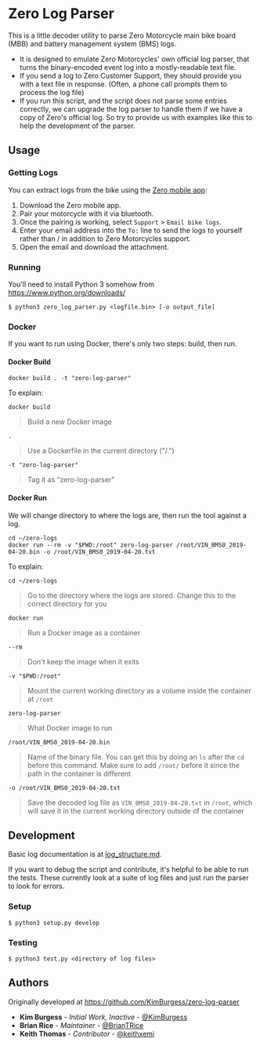# Zero Log Parser

This is a little decoder utility to parse Zero Motorcycle main bike board (MBB) and battery management system (BMS) logs.
* It is designed to emulate Zero Motorcycles' own official log parser, that turns the binary-encoded event log into a mostly-readable text file.
* If you send a log to Zero Customer Support, they should provide you with a text file in response. (Often, a phone call prompts them to process the log file)
* If you run this script, and the script does not parse some entries correctly, we can upgrade the log parser to handle them if we have a copy of Zero's official log. So try to provide us with examples like this to help the development of the parser.

## Usage
### Getting Logs
You can extract logs from the bike using the [Zero mobile app](http://www.zeromotorcycles.com/app/help/ios/):
  1. Download the Zero mobile app.
  1. Pair your motorcycle with it via bluetooth.
  1. Once the pairing is working, select `Support` > `Email bike logs`.
  1. Enter your email address into the `To:` line to send the logs to yourself rather than / in addition to Zero Motorcycles support.
  1. Open the email and download the attachment.

### Running
You'll need to install Python 3 somehow from https://www.python.org/downloads/

`$ python3 zero_log_parser.py <logfile.bin> [-o output_file]`

### Docker
If you want to run using Docker, there's only two steps: build, then run.

#### Docker Build
```
docker build . -t "zero-log-parser"
```

To explain:

`docker build`
> Build a new Docker image

`.`
 > Use a Dockerfile in the current directory ("/.")

`-t "zero-log-parser"`
 > Tag it as "zero-log-parser"

#### Docker Run

We will change directory to where the logs are, then run the tool against a log.

```
cd ~/zero-logs
docker run --rm -v "$PWD:/root" zero-log-parser /root/VIN_BMS0_2019-04-20.bin -o /root/VIN_BMS0_2019-04-20.txt
```

To explain:

`cd ~/zero-logs`
 > Go to the directory where the logs are stored.  Change this to the correct directory for you

`docker run`
 > Run a Docker image as a container

`--rm`
> Don't keep the image when it exits

`-v "$PWD:/root"`
 > Mount the current working directory as a volume inside the container at `/root`

`zero-log-parser`
 > What Docker image to run

`/root/VIN_BMS0_2019-04-20.bin`
 > Name of the binary file.  You can get this by doing an `ls` after the `cd` before this command.  Make sure to add `/root/` before it since the path in the container is different

`-o /root/VIN_BMS0_2019-04-20.txt`
> Save the decoded log file as `VIN_BMS0_2019-04-20.txt` in `/root`, which will save it in the current working directory outside of the container

## Development
Basic log documentation is at [log_structure.md](log_structure.md).

If you want to debug the script and contribute, it's helpful to be able to run the tests.
These currently look at a suite of log files and just run the parser to look for errors.

### Setup
  `$ python3 setup.py develop`

### Testing
  `$ python3 test.py <directory of log files>`

## Authors
Originally developed at https://github.com/KimBurgess/zero-log-parser

* **Kim Burgess** - *Initial Work, Inactive* - [@KimBurgess](https://github.com/KimBurgess/)
* **Brian Rice** - *Maintainer* - [@BrianTRice](https://github.com/BrianTRice/)
* **Keith Thomas** - *Contributor* - [@keithxemi](https://github.com/keithxemi)
